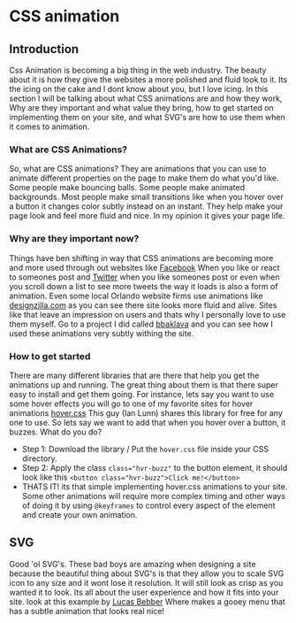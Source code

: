 # CSS animation

## Introduction
Css Animation is becoming a big thing in the web industry. The beauty about it is how they give the websites a more polished and fluid look to it. Its the icing on the cake and I dont know about you, but I love icing. In this section I will be talking about what CSS animations are and how they work, Why are they important and what value they bring, how to get started on implementing them on your site, and what SVG's are how to use them when it comes to animation.

### What are CSS Animations?
So, what are CSS animations? They are animations that you can use to animate different properties on the page to make them do what you'd like. Some people make bouncing balls. Some people make animated backgrounds. Most people make small transitions like when you hover over a button it changes color subtly instead on an instant. They help make your page look and feel more fluid and nice. In my opinion it gives your page life.

### Why are they important now?
Things have ben shifting in way that CSS animations are becoming more and more used through out websites like [Facebook](facebook.com) When you like or react to someones post and [Twitter](twitter.com) when you like someones post or even when you scroll down a list to see more tweets the way it loads is also a form of animation. Even some local Orlando website firms use animations like [designzilla.com](https://www.designzillas.com/) as you can see there site looks more fluid and alive. Sites like that leave an impression on users and thats why I personally love to use them myself. Go to a project I did called [bbaklava](https://bbaklava.firebaseapp.com) and you can see how I used these animations very subtly withing the site.

### How to get started
There are many different libraries that are there that help you get the animations up and running. The great thing about them is that there super easy to install and get them going. For instance, lets say you want to use some hover effects you will go to one of my favorite sites for hover animations [hover.css](http://ianlunn.github.io/Hover/) This guy (Ian Lunn) shares this library for free for any one to use. So lets say we want to add that when you hover over a button, it buzzes. What do you do?
* Step 1: Download the library / Put the ```hover.css``` file inside your CSS directory.
* Step 2: Apply the class ```class="hvr-buzz"``` to the button element, it should look like this ```<button class="hvr-buzz">Click me!</button> ```
* THATS IT! its that simple implementing hover.css animations to your site. Some other animations will require more complex timing and other ways of doing it by using ```@keyframes``` to control every aspect of the element and create your own animation.

## SVG
Good 'ol SVG's. These bad boys are amazing when designing a site because the beautiful thing about SVG's is that they allow you to scale SVG icon to any size and it wont lose it resolution. It will still look as crisp as you wanted it to look. Its all about the user experience and how it fits into your site. look at this example by [Lucas Bebber](https://codepen.io/lbebber/pen/LELBEo) Where makes a gooey menu that has a subtle animation that looks real nice!